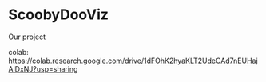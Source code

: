 # ScoobyDooViz

Our project

colab: https://colab.research.google.com/drive/1dFOhK2hyaKLT2UdeCAd7nEUHajAlDxNJ?usp=sharing 

